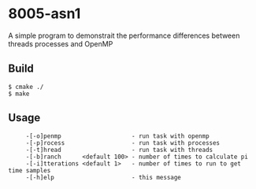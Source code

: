# 8005-asn1

A simple program to demonstrait the performance differences between threads processes and OpenMP

## Build 

```
$ cmake ./
$ make
```

## Usage

```
	 -[-o]penmp                    - run task with openmp
	 -[-p]rocess                   - run task with processes
	 -[-t]hread                    - run task with threads
	 -[-b]ranch      <default 100> - number of times to calculate pi
	 -[-i]tterations <default 1>   - number of times to run to get time samples
	 -[-h]elp                      - this message
```
